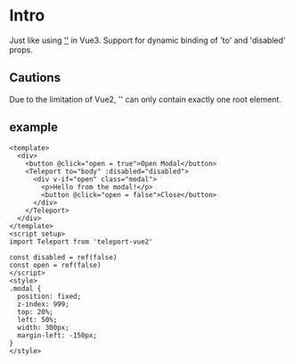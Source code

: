 # Intro

Just like using ['<Teleport>'](https://vuejs.org/guide/built-ins/teleport.html) in Vue3. Support for dynamic binding of 'to' and 'disabled' props.

## Cautions

Due to the limitation of Vue2, '<Teleport>' can only contain exactly one root element.

## example

```vue
<template>
  <div>
    <button @click="open = true">Open Modal</button>
    <Teleport to="body" :disabled="disabled">
      <div v-if="open" class="modal">
        <p>Hello from the modal!</p>
        <button @click="open = false">Close</button>
      </div>
    </Teleport>
  </div>
</template>
<script setup>
import Teleport from 'teleport-vue2'

const disabled = ref(false)
const open = ref(false)
</script>
<style>
.modal {
  position: fixed;
  z-index: 999;
  top: 20%;
  left: 50%;
  width: 300px;
  margin-left: -150px;
}
</style>
```
